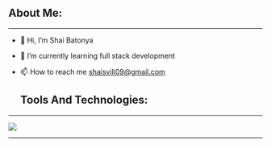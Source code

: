 <h2>About Me:</h2>

  <hr/>
  
- 👋 Hi, I’m Shai Batonya 
- 🌱 I’m currently learning full stack development
- 📫 How to reach me shaisvili09@gmail.com

  <h2>Tools And Technologies:</h2>
<hr/>
<img  src="https://media.licdn.com/dms/image/C4E12AQE0Zs4FPMdGlw/article-cover_image-shrink_423_752/0/1625736527971?e=1692230400&v=beta&t=rP11a_eCsSf7kB9ICcWV6fsV96vrBAw8jl5C9vSkmJU"  max-width: "30px" max-height: "30px" />
<hr/>
<!---
ShaiBatonya/ShaiBatonya is a ✨ special ✨ repository because its `README.md` (this file) appears on your GitHub profile.
You can click the Preview link to take a look at your changes.
--->

